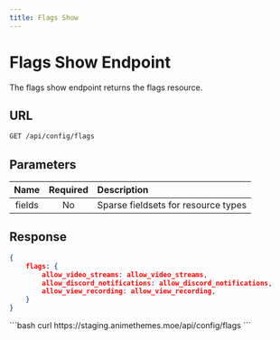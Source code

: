 ```yaml
---
title: Flags Show
---
```


<Block>

# Flags Show Endpoint

The flags show endpoint returns the flags resource.

## URL

```sh
GET /api/config/flags
```

## Parameters

| Name    | Required | Description                                             |
| :-----: | :------: | :------------------------------------------------------ |
| fields  | No       | Sparse fieldsets for resource types                     |

## Response

```json
{
    flags: {
        allow_video_streams: allow_video_streams,
        allow_discord_notifications: allow_discord_notifications,
        allow_view_recording: allow_view_recording,
    }
}
```

<Example>

<CURL>
```bash
curl https://staging.animethemes.moe/api/config/flags
```
</CURL>

</Example>

</Block>